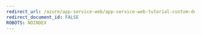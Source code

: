 ```yaml
---
redirect_url: /azure/app-service-web/app-service-web-tutorial-custom-domain
redirect_document_id: FALSE 
ROBOTS: NOINDEX
---
```

